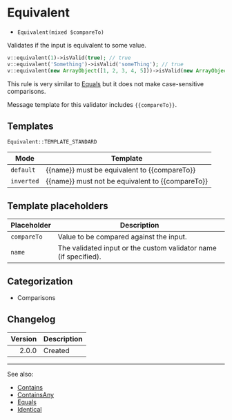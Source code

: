 # Equivalent

- `Equivalent(mixed $compareTo)`

Validates if the input is equivalent to some value.

```php
v::equivalent(1)->isValid(true); // true
v::equivalent('Something')->isValid('someThing'); // true
v::equivalent(new ArrayObject([1, 2, 3, 4, 5]))->isValid(new ArrayObject([1, 2, 3, 4, 5])); // true
```

This rule is very similar to [Equals](Equals.md) but it does not make case-sensitive
comparisons.

Message template for this validator includes `{{compareTo}}`.

## Templates

`Equivalent::TEMPLATE_STANDARD`

| Mode       | Template                                         |
|------------|--------------------------------------------------|
| `default`  | {{name}} must be equivalent to {{compareTo}}     |
| `inverted` | {{name}} must not be equivalent to {{compareTo}} |

## Template placeholders

| Placeholder | Description                                                      |
|-------------|------------------------------------------------------------------|
| `compareTo` | Value to be compared against the input.                          |
| `name`      | The validated input or the custom validator name (if specified). |

## Categorization

- Comparisons

## Changelog

| Version | Description |
|--------:|-------------|
|   2.0.0 | Created     |

***
See also:

- [Contains](Contains.md)
- [ContainsAny](ContainsAny.md)
- [Equals](Equals.md)
- [Identical](Identical.md)
